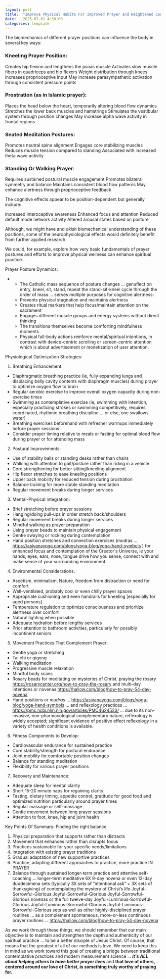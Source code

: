 ```yaml
---
layout: post
title:  "Improve Physical Habits For Improved Prayer and Heightened Conscious Attentiveness During Prayer"
date:   2025-07-01 4:30:00
categories: template
---
```


The biomechanics of different prayer positions can influence the body in several key ways:

### Kneeling Prayer Position:

Creates hip flexion and lengthens the psoas muscle
Activates slow muscle fibers in quadriceps and hip flexors
Weight distribution through knees increases proprioceptive input
May increase parasympathetic activation through consistent pressure points


### Prostration (as in Islamic prayer):

Places the head below the heart, temporarily altering blood flow dynamics
Stretches the lower back muscles and hamstrings
Stimulates the vestibular system through position changes
May increase alpha wave activity in frontal regions

### Seated Meditation Postures:

Promotes neutral spine alignment
Engages core stabilizing muscles
Reduces muscle tension compared to standing
Associated with increased theta wave activity

### Standing Or Walking Prayer:

Requires sustained postural muscle engagement
Promotes bilateral symmetry and balance
Maintains consistent blood flow patterns
May enhance alertness through proprioceptive feedback

The cognitive effects appear to be position-dependent but generally include:

Increased interoceptive awareness
Enhanced focus and attention
Reduced default mode network activity
Altered arousal states based on posture

Although, we might have and *okish* biomechanical understanding of these positions, some of the neurophysiological effects would definitely benefit from further applied research. 

We could, for example, explore how very basic fundamentals of prayer postures and efforts to improve physical wellness can enhance spiritual practice.

Prayer Posture Dynamics:

- - The Catholic mass sequence of posture changes ... genuflect on entry, kneel, sit, stand, repeat the stand-sit-kneel cycle through the order of mass ... serves multiple purposes for cognitive alertness:
  - Prevents physical stagnation and maintains alertness
  - Creates ritual markers that help focus/maintain attention on the sacrament
  - Engages different muscle groups and energy systems without direct thinking
  - The transitions themselves become comforting mindfulness moments
  - Physical full-body actions reinforce mental/spiritual intentions, in contrast with device-centric scrolling or screen-centric attention which is about advertisement or monetization of user attention.

Physiological Optimization Strategies:

1. Breathing Enhancement:
- Diaphragmatic breathing practice (ie, fully expanding lungs and displacing belly cavity contents with diaphragm muscles) during prayer to optimize oxygen flow to brain
- Regular aerobic exercise to improve overall oxygen capacity during non-exercise times
- Swimming as contemplative exercise (ie, swimming with intention, especially practicing strokes or swimming competitively, requires coordinated, rhythmic breathing discipline ... or else, one swallows water)
- Breathing exercises beforehand with refresher warmups immediately before prayer sessions
- Consider prayer timing relative to meals or fasting for optimal blood flow during prayer or for attending mass

2. Postural Improvements:
- Use of stability balls or standing desks rather than chairs
- Walking with attention to gait/posture rather than riding in a vehicle
- Core strengthening for better sitting/kneeling alignment
- Hip flexor stretches to ease kneeling positions
- Upper back mobility for reduced tension during prostration
- Balance training for more stable standing meditation
- Regular movement breaks during longer services

3. Mental-Physical Integration:
- Brief stretching before prayer sessions
- Hanging/doing pull-ups in order stretch back/shoulders
- Regular movement breaks during longer services
- Mindful walking as prayer preparation
- Using prayer beads to maintain physical engagement
- Gentle swaying or rocking during contemplation
- Hand position stretches and connection exercises (mudras ... https://asivanayoga.com/blogs/yoga-blog/yoga-hand-symbols ) for enhanced focus and contemplation of the Creator's Universe, ie your hands, eyes, ears, nose, tongue drive how you sense, connect with and make sense of your surrounding environment.

4. Environmental Considerations:
- Ascetism, minimalism, Nature, freedom from distraction or need for comfort
- Well-ventilated, probably cool or even chilly prayer spaces
- Appropriate cushioning and even handrails for kneeling [especially for aged persons]
- Temperature regulation to optimize consciousness and prioritize alertness over comfort
- Natural lighting when possible
- Adequate hydration before lengthy services
- Prior attention to bathroom activities, particularly for possibly incontinent seniors

5. Movement Practices That Complement Prayer:
- Gentle yoga or stretching
- Tai chi or qigong
- Walking meditation
- Progressive muscle relaxation
- Mindful body scans
- Rosary beads for meditating on mysteries of Christ, praying the rosary https://rosarycenter.org/how-to-pray-the-rosary and multi-day intentions or novenas https://hallow.com/blog/how-to-pray-54-day-novena 
- Hand positions or *mudras* ... https://asivanayoga.com/blogs/yoga-blog/yoga-hand-symbols ... and reflexology practices ... https://pmc.ncbi.nlm.nih.gov/articles/PMC4624523/ ... due to its non-invasive, non-pharmacological complementary nature, reflexology is widely accepted; significant evidence of positive effect reflexology in a variety of health conditions is available.

6. Fitness Components to Develop:
- Cardiovascular endurance for sustained practice
- Core stability/strength for postural endurance
- Joint mobility for comfortable position changes
- Balance for standing meditation
- Flexibility for various prayer positions

7. Recovery and Maintenance:
- Adequate sleep for mental clarity
- Short 15-20 minute naps for regaining clarity
- Fasting, dietary timing, appetite control, gratitude for good food and optimized nutrition particularly around prayer times
- Regular massage or self-massage
- Gentle movement between long prayer sessions
- Attention to foot, knee, hip and joint health

Key Points Of Summary: Finding the right balance

1. Physical preparation that supports rather than distracts
2. Movement that enhances rather than disrupts focus
3. Practices sustainable for your specific needs/limitations
4. Integration with existing prayer traditions
5. Gradual adaptation of new supportive practices
6. Practice, adapting different approaches to practice, more practice IN PRAYER
7. Balance through sustained longer-term practice and attentive self-coaching … longer-term meditative 6X 9-day novena or even 12-day duodecimena sets (typically 3X sets of “intentional ask” + 3X sets of thanksgiving) of contemplating the mystery of Christ’s life Joyful-Sorrowful-Glorious Joyful-Sorrowful-Glorious Joyful-Sorrowful-Glorious novenas or the full twelve-day Joyful-Luminous-Sorrowful-Glorious Joyful-Luminous-Sorrowful-Glorious Joyful-Luminous-Sorrowful-Glorious sets as well as other highly-disciplined prayer routines … as a complement spontaneous, more-or-less continuous prayer routines ... https://hallow.com/blog/how-to-pray-54-day-novena

As we work through these things, we should remember that our main objective is to maintain and strengthen the depth and authenticity of our spiritual practice ... to be a better disciple of Jesus Christ. Of course, that means that the greatest of all of our methods is love. We need to keep this in mind as we work toward this goal of creating a bridge between traditional contemplative practices and modern measurement science ... ***it's ALL about helping others to have better prayer lives*** and **that love of others, centered around our love of Christ, is something truly worthy of praying for.**